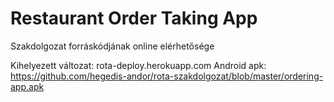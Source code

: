 # Restaurant Order Taking App
Szakdolgozat forráskódjának online elérhetősége

Kihelyezett változat: rota-deploy.herokuapp.com
Android apk: https://github.com/hegedis-andor/rota-szakdolgozat/blob/master/ordering-app.apk
